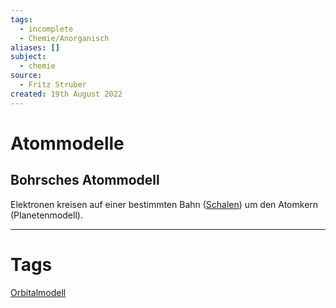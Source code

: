 ```yaml
---
tags:
  - incomplete
  - Chemie/Anorganisch
aliases: []
subject:
  - chemie
source:
  - Fritz Struber
created: 19th August 2022
---
```


# Atommodelle

## Bohrsches Atommodell

Elektronen kreisen auf einer bestimmten Bahn ([Schalen](Orbitalmodell.md)) um den Atomkern (Planetenmodell).

---

# Tags

[Orbitalmodell](Orbitalmodell.md) 